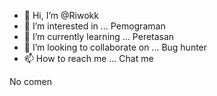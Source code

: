 - 👋 Hi, I’m @Riwokk
- 👀 I’m interested in ... Pemograman
- 🌱 I’m currently learning ... Peretasan
- 💞️ I’m looking to collaborate on ... Bug hunter
- 📫 How to reach me ... Chat me 

<!---
Riwokk/Riwokk is a ✨ special ✨ repository because its `README.md` (this file) appears on your GitHub profile.
You can click the Preview link to take a look at your changes.
--->
No comen

